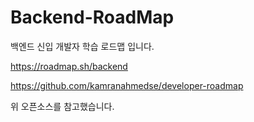 # Backend-RoadMap
백엔드 신입 개발자 학습 로드맵 입니다.

https://roadmap.sh/backend

https://github.com/kamranahmedse/developer-roadmap

위 오픈소스를 참고했습니다.
